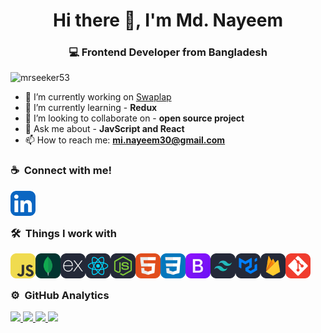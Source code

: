 <!--
**mrseeker53/mrseeker53** is a ✨ _special_ ✨ repository because its `README.md` (this file) appears on your GitHub profile.

Here are some ideas to get you started:

- 🔭 I’m currently working on ...
- 🌱 I’m currently learning ...
- 👯 I’m looking to collaborate on ...
- 🤔 I’m looking for help with ...
- 💬 Ask me about ...
- 📫 How to reach me: ...
- 😄 Pronouns: ...
- ⚡ Fun fact: ...
-->

<h1 align="center">Hi there 👋, I'm Md. Nayeem</h1>
<h3 align="center">💻 Frontend Developer from Bangladesh</h3>

<p align="left"> <img src="https://komarev.com/ghpvc/?username=mrseeker53" alt="mrseeker53" /> </p>

- 🔭 I’m currently working on [Swaplap](https://swaplap-24cd2.web.app)
- 🌱 I’m currently learning - **Redux**
- 👯 I’m looking to collaborate on - **open source project**
- 💬 Ask me about - **JavScript and React**
- 📫 How to reach me: **mi.nayeem30@gmail.com**

### ☕ &nbsp;Connect with me!

<p align="left">
<a href="https://www.linkedin.com/in/mr-seeker009/"><img align="left" src="https://github.com/tandpfun/skill-icons/blob/main/icons/LinkedIn.svg" alt="mr-seeker009" width="40px"/></a>
</p>
<br/>
<br/>

### 🛠 &nbsp;Things I work with

<a href="https://github.com/mrseeker53/">
  <img align="left" alt="JavaScript" width="40px" src="https://github.com/tandpfun/skill-icons/blob/main/icons/JavaScript.svg"/>
  <img align="left" alt="MongoDB" width="40px" src="https://github.com/tandpfun/skill-icons/blob/main/icons/MongoDB.svg"/>
  <img align="left" alt="ExpressJS" width="40px" src="https://github.com/tandpfun/skill-icons/blob/main/icons/ExpressJS-Dark.svg"/>
  <img align="left" alt="React" width="40px" src="https://github.com/tandpfun/skill-icons/blob/main/icons/React-Dark.svg"/>
  <img align="left" alt="NodeJs" width="40px" src="https://github.com/tandpfun/skill-icons/blob/main/icons/NodeJS-Dark.svg"/>
  <img align="left" alt="HTML" width="40px" src="https://github.com/tandpfun/skill-icons/blob/main/icons/HTML.svg"/>
  <img align="left" alt="CSS" width="40px" src="https://github.com/tandpfun/skill-icons/blob/main/icons/CSS.svg"/>
  <img align="left" alt="Bootstrap" width="40px" src="https://github.com/tandpfun/skill-icons/blob/main/icons/Bootstrap.svg"/>
  <img align="left" alt="TailwindCSS" width="40px" src="https://github.com/tandpfun/skill-icons/blob/main/icons/TailwindCSS-Dark.svg"/>
  <img align="left" alt="MaterialUI" width="40px" src="https://github.com/tandpfun/skill-icons/blob/main/icons/MaterialUI-Dark.svg"/>
  <img align="left" alt="Firebase" width="40px" src="https://github.com/tandpfun/skill-icons/blob/main/icons/Firebase-Dark.svg"/>
  <img align="left" alt="Git" width="40px" src="https://github.com/tandpfun/skill-icons/blob/main/icons/Git.svg"/>
</a>

<br/>
<br/>

### ⚙️ &nbsp;GitHub Analytics

<a href="https://github.com/mrseeker53/">
   <img height="180em" src="https://github-readme-stats.vercel.app/api?username=mrseeker53&show_icons=true&theme=algolia&include_all_commits=true&count_private=true"/>
   <img height="180em" src="https://hackerank.card.workers.dev/?username=mrseeker53&theme=algolia"/>
   <img height="180em" src="https://github-readme-streak-stats.herokuapp.com/?user=mrseeker53&theme=algolia"/>
   <img height="180em" src="https://github-readme-stats.vercel.app/api/top-langs/?username=mrseeker53&layout=compact&langs_count=8&theme=algolia"/>
</a>
